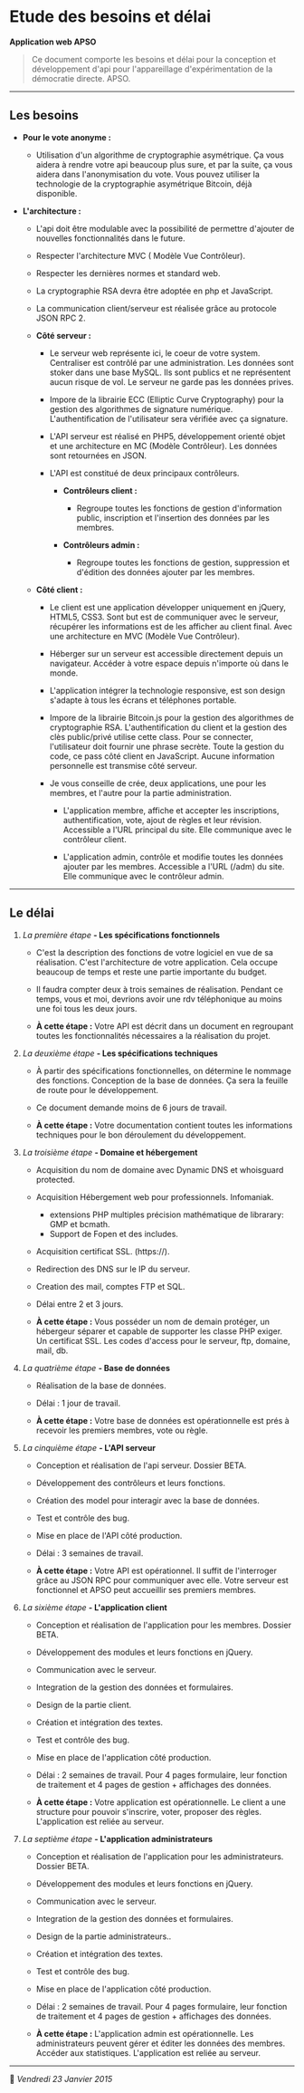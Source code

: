 # Etude des besoins et délai
**Application web APSO**> Ce document comporte les besoins et délai pour la conception et développement d'api pour l'appareillage d'expérimentation de la démocratie directe. APSO.***

## Les besoins

* **Pour le vote anonyme :**	* Utilisation d'un algorithme de cryptographie asymétrique. Ça vous aidera à rendre votre api beaucoup plus sure, et par la suite, ça vous aidera dans l'anonymisation du vote. Vous pouvez utiliser la technologie de la cryptographie asymétrique Bitcoin, déjà disponible.
* **L'architecture :**	* L'api doit être modulable avec la possibilité de permettre d'ajouter de nouvelles fonctionnalités dans le future.	* Respecter l'architecture MVC ( Modèle Vue Contrôleur).	* Respecter les dernières normes et standard web.	* La cryptographie RSA devra être adoptée en php et JavaScript.	* La communication client/serveur est réalisée grâce au protocole JSON RPC 2.		* **Côté serveur :**				* Le serveur web représente ici, le coeur de votre system. Centraliser est contrôlé par une administration. Les données sont stoker dans une base MySQL. Ils sont publics et ne représentent aucun risque de vol. Le serveur ne garde pas les données prives.				* Impore de la librairie ECC (Elliptic Curve Cryptography) pour la gestion des algorithmes de signature numérique. L'authentification de l'utilisateur sera vérifiée avec ça signature.				* L'API serveur est réalisé en PHP5, développement orienté objet et une architecture en MC (Modèle Contrôleur). Les données sont retournées en JSON.				* L'API est constitué de deux principaux contrôleurs.						* **Contrôleurs client :**				* Regroupe toutes les fonctions de gestion d'information public, inscription et l'insertion des données par les membres.						* **Contrôleurs admin :**				* Regroupe toutes les fonctions de gestion, suppression et d'édition des données ajouter par les membres.

	* **Côté client :**
		
		* Le client est une application développer uniquement en jQuery, HTML5, CSS3. Sont but est de communiquer avec le serveur, récupérer les informations est de les afficher au client final. Avec une architecture en MVC (Modèle Vue Contrôleur).				* Héberger sur un serveur est accessible directement depuis un navigateur. Accéder à votre espace depuis n'importe où dans le monde.				* L'application intégrer la technologie responsive, est son design s'adapte à tous les écrans et téléphones portable.				* Impore de la librairie Bitcoin.js pour la gestion des algorithmes de cryptographie RSA. L'authentification du client et la gestion des clès public/privé utilise cette class. Pour se connecter, l'utilisateur doit fournir une phrase secrète. Toute la gestion du code, ce pass côté client en JavaScript. Aucune information personnelle est transmise côté serveur.				* Je vous conseille de crée, deux applications, une pour les membres, et l'autre pour la partie administration.						* L'application membre, affiche et accepter les inscriptions, authentification, vote, ajout de règles et leur révision. Accessible a l'URL principal du site. Elle communique avec le contrôleur client.						* L'application admin, contrôle et modifie toutes les données ajouter par les membres. Accessible a l'URL (/adm) du site. Elle communique avec le contrôleur admin.
***

## Le délai

1. *La première étape* **- Les spécifications fonctionnels**

	* C'est la description des fonctions de votre logiciel en vue de sa réalisation. C'est l'architecture de votre application. Cela occupe beaucoup de temps et reste une partie importante du budget.
	
	* Il faudra compter deux à trois semaines de réalisation. Pendant ce temps, vous et moi, devrions avoir une rdv téléphonique au moins une foi tous les deux jours.
	
	* **À cette étape :** Votre API est décrit dans un document en regroupant toutes les fonctionnalités nécessaires a la réalisation du projet.

2. *La deuxième étape* **- Les spécifications techniques**

	* À partir des spécifications fonctionnelles, on détermine le nommage des fonctions. Conception de la base de données. Ça sera la feuille de route pour le développement.
	* Ce document demande moins de 6 jours de travail.
	
	* **À cette étape :** Votre documentation contient toutes les informations techniques pour le bon déroulement du développement.

3. *La troisième étape* **- Domaine et hébergement**

	* Acquisition du nom de domaine avec Dynamic DNS et whoisguard protected.
	* Acquisition Hébergement web pour professionnels. Infomaniak.
		* extensions PHP multiples précision mathématique de librarary: GMP et bcmath.
		* Support de Fopen et des includes.
	* Acquisition certificat SSL. (https://).
	* Redirection des DNS sur le IP du serveur.
	* Creation des mail, comptes FTP et SQL.
	* Délai entre 2 et 3 jours.
	
	* **À cette étape :** Vous posséder un nom de demain protéger, un hébergeur séparer et capable de supporter les classe PHP exiger. Un certificat SSL. Les codes d'access pour le serveur, ftp, domaine, mail, db.
4. *La quatrième étape* **- Base de données**

	* Réalisation de la base de données.
	* Délai : 1 jour de travail.
	
	* **À cette étape :** Votre base de données est opérationnelle est prés à recevoir les premiers membres, vote ou règle.

5. *La cinquième étape* **- L'API serveur**

	* Conception et réalisation de l'api serveur. Dossier BETA.
	* Développement des contrôleurs et leurs fonctions.
	* Création des model pour interagir avec la base de données.
	* Test et contrôle des bug.
	* Mise en place de l'API côté production.
	* Délai : 3 semaines de travail.
	
	* **À cette étape :** Votre API est opérationnel. Il suffit de l'interroger grâce au JSON RPC pour communiquer avec elle. Votre serveur est fonctionnel et APSO peut accueillir ses premiers membres.
	
6. *La sixième étape* **- L'application client**

	* Conception et réalisation de l'application pour les membres. Dossier BETA.
	* Développement des modules et leurs fonctions en jQuery.
	* Communication avec le serveur.
	* Integration de la gestion des données et formulaires.
	* Design de la partie client.
	* Création et intégration des textes.
	* Test et contrôle des bug.
	* Mise en place de l'application côté production.
	* Délai : 2 semaines de travail. Pour 4 pages formulaire, leur fonction de traitement et 4 pages de gestion + affichages des données.
	
	* **À cette étape :** Votre application est opérationnelle. Le client a une structure pour pouvoir s'inscrire, voter, proposer des règles. L'application est reliée au serveur.
	
7. *La septième étape* **- L'application administrateurs**

	* Conception et réalisation de l'application pour les administrateurs. Dossier BETA.
	* Développement des modules et leurs fonctions en jQuery.
	* Communication avec le serveur.
	* Integration de la gestion des données et formulaires.
	* Design de la partie administrateurs..
	* Création et intégration des textes.
	* Test et contrôle des bug.
	* Mise en place de l'application côté production.
	* Délai : 2 semaines de travail. Pour 4 pages formulaire, leur fonction de traitement et 4 pages de gestion + affichages des données.
	
	* **À cette étape :** L'application admin est opérationnelle. Les administrateurs peuvent gérer et éditer les données des membres. Accéder aux statistiques. L'application est reliée au serveur.
	
***

:date: *Vendredi 23 Janvier 2015*